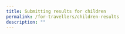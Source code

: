 ```yaml
---
title: Submitting results for children
permalink: /for-travellers/children-results
description: ""
---
```

